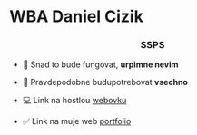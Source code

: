 # WBA Daniel Cizik

<h3 align="center">SSPS</h3>

- 🎲 Snad to bude fungovat, **urpimne nevim**

- 🤝 Pravdepodobne budupotrebovat **vsechno**

- 💻 Link na hostlou [webovku](https://cizik.netlify.app/)

- ✅ Link na muje web [portfolio](https://www.cizikdan.com/)

<p align="left">
</p>
